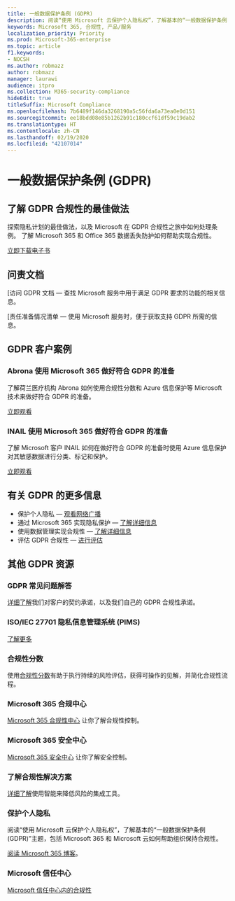 ```yaml
---
title: 一般数据保护条例 (GDPR)
description: 阅读“使用 Microsoft 云保护个人隐私权”，了解基本的“一般数据保护条例 (GDPR)”主题，包括 Microsoft 365 和 Microsoft 云如何帮助组织保持合规性。
keywords: Microsoft 365, 合规性, 产品/服务
localization_priority: Priority
ms.prod: Microsoft-365-enterprise
ms.topic: article
f1.keywords:
- NOCSH
ms.author: robmazz
author: robmazz
manager: laurawi
audience: itpro
ms.collection: M365-security-compliance
hideEdit: true
titleSuffix: Microsoft Compliance
ms.openlocfilehash: 7b6489f146da3268190a5c56fda6a73ea0e0d151
ms.sourcegitcommit: ee18bdd08e85b1262b91c180ccf61df59c19dab2
ms.translationtype: HT
ms.contentlocale: zh-CN
ms.lasthandoff: 02/19/2020
ms.locfileid: "42107014"
---
```

# <a name="general-data-protection-regulation-gdpr"></a>一般数据保护条例 (GDPR)

## <a name="learn-about-gdpr-compliance-best-practices"></a>了解 GDPR 合规性的最佳做法

探索隐私计划的最佳做法，以及 Microsoft 在 GDPR 合规性之旅中如何处理条例。 了解 Microsoft 365 和 Office 365 数据丢失防护如何帮助实现合规性。

[立即下载电子书](https://go.microsoft.com/fwlink/p/?linkid=2048383)

## <a name="accountability-documentation"></a>问责文档

[访问 GDPR 文档 — 查找 Microsoft 服务中用于满足 GDPR 要求的功能的相关信息。

[责任准备情况清单 — 使用 Microsoft 服务时，便于获取支持 GDPR 所需的信息。

## <a name="gdpr-customer-stories"></a>GDPR 客户案例

### <a name="abrona-prepares-for-gdpr-with-microsoft-365"></a>Abrona 使用 Microsoft 365 做好符合 GDPR 的准备

了解荷兰医疗机构 Abrona 如何使用合规性分数和 Azure 信息保护等 Microsoft 技术来做好符合 GDPR 的准备。

[立即观看](https://go.microsoft.com/fwlink/p/?linkid=2048705)

### <a name="inail-prepares-for-gdpr-with-microsoft-365"></a>INAIL 使用 Microsoft 365 做好符合 GDPR 的准备

了解 Microsoft 客户 INAIL 如何在做好符合 GDPR 的准备时使用 Azure 信息保护对其敏感数据进行分类、标记和保护。

[立即观看](https://go.microsoft.com/fwlink/p/?linkid=2048894)

## <a name="more-information-on-gdpr"></a>有关 GDPR 的更多信息

- 保护个人隐私 — [观看网络广播](https://go.microsoft.com/fwlink/p/?linkid=2048711)
- 通过 Microsoft 365 实现隐私保护 — [了解详细信息](https://go.microsoft.com/fwlink/p/?linkid=2048712)
- 使用数据管理实现合规性 — [了解详细信息](https://go.microsoft.com/fwlink/p/?linkid=2052751)
- 评估 GDPR 合规性 — [进行评估](https://go.microsoft.com/fwlink/?linkid=2048712)

## <a name="additional-gdpr-resources"></a>其他 GDPR 资源

### <a name="gdpr-faq"></a>GDPR 常见问题解答

[详细了解](https://www.microsoft.com/trust-center/privacy/gdpr-faqs)我们对客户的契约承诺，以及我们自己的 GDPR 合规性承诺。

### <a name="isoiec-27701-privacy-information-management-system-pims"></a>ISO/IEC 27701 隐私信息管理系统 (PIMS)

[了解更多](offering-iso-27701.md)

### <a name="compliance-score"></a>合规性分数

使用[合规性分数](compliance-score.md)有助于执行持续的风险评估，获得可操作的见解，并简化合规性流程。

### <a name="microsoft-365-compliance-center"></a>Microsoft 365 合规中心

[Microsoft 365 合规性中心](microsoft-365-compliance-center.md) 让你了解合规性控制。

### <a name="microsoft-365-security-center"></a>Microsoft 365 安全中心

[Microsoft 365 安全中心](https://docs.microsoft.com/microsoft-365/security/mtp/overview-security-center) 让你了解安全控制。

### <a name="discover-compliance-solutions"></a>了解合规性解决方案

[详细了解](https://products.office.com/business/security-and-compliance/compliance-solutions)使用智能来降低风险的集成工具。

### <a name="safeguard-individual-privacy"></a>保护个人隐私

阅读“使用 Microsoft 云保护个人隐私权”，了解基本的“一般数据保护条例 (GDPR)”主题，包括 Microsoft 365 和 Microsoft 云如何帮助组织保持合规性。

[阅读 Microsoft 365 博客](https://go.microsoft.com/fwlink/p/?linkid=2048733)。

### <a name="microsoft-trust-center"></a>Microsoft 信任中心

[Microsoft 信任中心内的合规性](https://www.microsoft.com/trust-center/compliance/compliance-overview)
